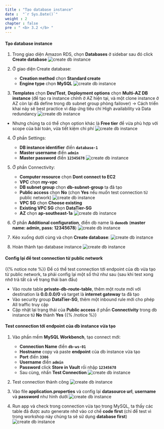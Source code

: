 ```yaml
---
title : "Tạo database instance"
date :  "`r Sys.Date()`" 
weight : 2 
chapter : false
pre : " <b> 3.2 </b> "
---
```


#### Tạo database instance

1. Trong giao diện Amazon RDS, chọn **Databases** ở sidebar sau đó click **Create database**
![create db instance](/images/3-2/01.png?width=50pc)

2. Ở giao diện Create database:
   - **Creation method** chọn **Standard create**
   - **Engine type** chọn **MySQL**
![create db instance](/images/3-2/02.png?width=50pc)

3. **Templates** chọn **Dev/Test**, **Deployment options** chọn **Multi-AZ DB instance** (để tạo ra instance chính ở AZ hiện tại, và một clone instance ở AZ còn lại đã define trong db subnet group phòng failover)
→ Cách triển khai này sẽ best practice vì đáp ứng tiêu chí High availability và Data redundancy
![create db instance](/images/3-2/03.png?width=50pc)
- Nhưng chúng ta có thể chọn option khác là **Free tier** để vừa phù hợp với scope của bài toán, vừa tiết kiệm chi phí
![create db instance](/images/3-2/04.png?width=50pc)

4. Ở phần Settings:
   - **DB instance identifier** điền **`database-1`**
   - **Master username** điền **`admin`**
   - **Master password** điền **`12345678`**
![create db instance](/images/3-2/05.png?width=50pc)

5. Ở phần Connectivity:
   - **Computer resource** chọn **Dont connect to EC2**
   - **VPC** chọn **my-vpc**
   - **DB subnet group** chọn **db-subnet-group** ta đã tạo
   - **Public access** chọn **No** (chọn **Yes** nếu muốn test connection từ public network)
![create db instance](/images/3-2/06.png?width=50pc)
   - **VPC SG** chọn **Choose existing**
   - **Existing VPC SG** chọn **DataTier-SG**
   - **AZ** chọn **ap-southeast-1a**
![create db instance](/images/3-2/07.png?width=50pc)
6. Ở phần **Additional configuration**, điền db name là **`demodb`** (**master name: admin, pass: 12345678**)
![create db instance](/images/3-2/08.png?width=50pc)

7. Kéo xuống dưới cùng và chọn **Create database**:
![create db instance](/images/3-2/09.png?width=50pc)

8. Hoàn thành tạo database instance
![create db instance](/images/3-2/10.png?width=50pc)
#### Config lại để test connection từ public network
{{% notice note %}}
Để có thể test connection tới endpoint của db vừa tạo từ public network, ta phải config lại một số thứ như sau (sau khi test xong nhớ trả tất cả về trạng thái ban đầu)
   - Vào route table **private-db-route-table**, thêm một route mới với destination là **0.0.0.0/0** và target là **internet gateway** ta đã tạo
   - Vào security group **DataTier-SG**, thêm một inbound rule mới cho phép All traffic truy cập
   - Cập nhật lại trạng thái của **Public access** ở phần **Connectivity** trong db instance từ **No** thành **Yes**
{{% /notice %}}

#### Test connection tới endpoint của db instance vừa tạo
1. Vào phần mềm **MySQL Workbench**, tạo connect mới:
   - **Connection Name** điền **`db-ws-01`** 
   - **Hostname** copy và paste **endpoint** của db instance vừa tạo
   - **Port** điền **`3306`**
   - **Username** điền **`admin`**
   - **Password** click **Store in Vault** rồi nhập **`12345678`**
   - Sau cùng, nhấn **Test Connection**
![create db instance](/images/3-2/11.png?width=50pc)

2. Test connection thành công
![create db instance](/images/3-2/12.png?width=50pc)

3. Vào file **application.properties** và config lại **datasource url**, **username** và **password** như hình dưới
![create db instance](/images/3-2/13.png?width=50pc)

4. Run app và check trong connection vừa tạo trong MySQL, ta thấy các table đã được auto generate nhờ vào cơ chế **code first** (chỉ để test vì trong workshop này chúng ta sẽ sử dụng **database first**)
![create db instance](/images/3-2/14.png?width=40pc)